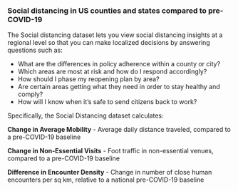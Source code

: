 ### Social distancing in US counties and states compared to pre-COVID-19
The Social distancing dataset lets you view social distancing insights at a regional level so that you can make localized decisions by answering questions such as:

- What are the differences in policy adherence within a county or city?
- Which areas are most at risk and how do I respond accordingly?
- How should I phase my reopening plan by area?
- Are certain areas getting what they need in order to stay healthy and comply?
- How will I know when it’s safe to send citizens back to work?


Specifically, the Social Distancing dataset calculates:

**Change in Average Mobility** - Average daily distance traveled, compared to a pre-COVID-19 baseline

**Change in Non-Essential Visits** - Foot traffic in non-essential venues, compared to a pre-COVID-19 baseline

**Difference in Encounter Density** - Change in number of close human encounters per sq km, relative to a national pre-COVID-19 baseline
